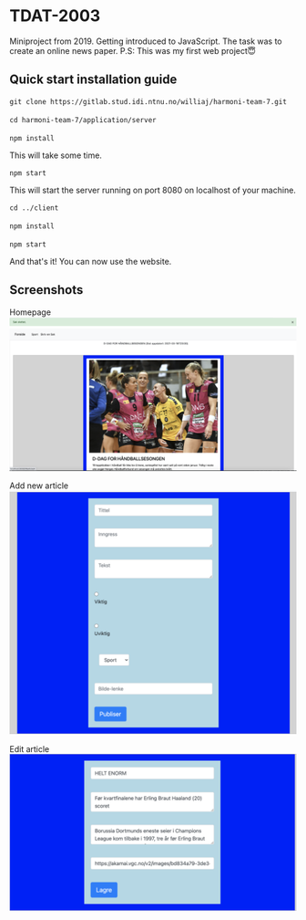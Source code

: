 # TDAT-2003
 Miniproject from 2019. Getting introduced to JavaScript. The task was to create an online news paper. 
 P.S: This was my first web project😇

<h2>Quick start installation guide</h2>

```
git clone https://gitlab.stud.idi.ntnu.no/williaj/harmoni-team-7.git

cd harmoni-team-7/application/server
 
npm install
```

This will take some time.
```
npm start
```
This will start the server running on port 8080 on localhost of your machine.
```
cd ../client

npm install

npm start
```

And that's it! You can now use the website. 


<h2>Screenshots</h2>

Homepage
![Screenshot](screenshots/newspaper_screenshot_4.png)

Add new article
![Screenshot](screenshots/newspaper_screenshot_2.png)

Edit article 
![Screenshot](screenshots/newspaper_screenshot_3.png)

